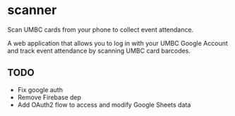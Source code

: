 # scanner
Scan UMBC cards from your phone to collect event attendance.

A web application that allows you to log in with your UMBC Google Account and track event attendance by scanning UMBC card barcodes.

## TODO
- Fix google auth
- Remove Firebase dep
- Add OAuth2 flow to access and modify Google Sheets data